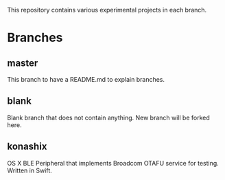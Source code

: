 This repository contains various experimental projects in each branch.

# Branches

## master
This branch to have a README.md to explain branches.

## blank
Blank branch that does not contain anything. New branch will be forked here.

## konashix
OS X BLE Peripheral that implements Broadcom OTAFU service for testing.
Written in Swift.

